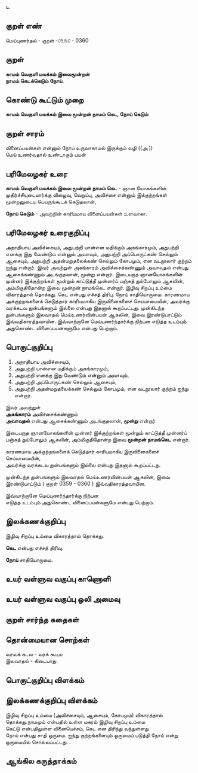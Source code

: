 உ

## குறள் எண் 

மெய்யுணர்தல் - குறள் -௦௩௬௦ - 0360  

## குறள் 

**காமம் வெகுளி மயக்கம் இவைமூன்றன்  
நாமம் கெடக்கெடும் நோய்.**

## கொண்டு கூட்டும் முறை

**காமம் வெகுளி மயக்கம் இவை மூன்றன் நாமம் கெட, நோய் கெடும்**

## குறள் சாரம் 

வினைப்பயன்கள் என்னும் நோய் உருவாகாமல் இருக்கும் வழி   ((அ ))  
மெய் உணர்வதால் உண்டாகும் பயன்  

## பரிமேலழகர் உரை

**காமம் வெகுளி மயக்கம் இவை மூன்றன் நாமம் கெட** - ஞான யோகங்களின் முதிர்ச்சியுடையார்க்கு விழைவு, வெறுப்பு, அவிச்சை என்னும் இக்குற்றங்கள் மூன்றனுடைய பெயருங்கூடக் கெடுதலான்,  

**நோய் கெடும்** - அவற்றின் காரியமாய வினைப்பயன்கள் உளவாகா.  


## பரிமேலழகர் உரைகுறிப்பு   

அநாதியாய அவிச்சையும், அதுபற்றி யான்என மதிக்கும் அகங்காரமும், அதுபற்றி எனக்கு இது வேண்டும் என்னும் அவாவும், அதுபற்றி அப்பொருட்கண் செல்லும் ஆசையும், அதுபற்றி அதன்மறுதலைக்கண் செல்லும் கோபமும், என வடநூலார் குற்றம் ஐந்து என்றார். இவர் அவற்றுள் அகங்காரம் அவிச்சைக்கண்ணும் அவாவுதல் என்பது ஆசைக்கண்ணும் அடங்குதலான், மூன்று என்றார். இடையறாத ஞானயோகங்களின் முன்னர் இக்குற்றங்கள் மூன்றும் காட்டுத்தீ முன்னர்ப் பஞ்சுத் துய்போலும் ஆகலின், அம்மிகுதிதோன்ற இவை மூன்றன் நாமங்கெட என்றார். இழிவு சிறப்பு உம்மை விகாரத்தால் தொக்கது. கெட என்பது எச்சத் திரிபு. நோய் சாதியொருமை. காரணமாய அக்குற்றங்களைக் கெடுத்தார் காரியமாகிய இருவினைகளைச் செய்யாமையின், அவர்க்கு வரக்கடவ துன்பங்களும் இல்லை என்பது இதனால் கூறப்பட்டது. முன்கிடந்த துன்பங்களும் இலவாதல் மெய்உணர்வின்பயன் ஆகலின், இவை இரண்டுபாட்டும் இவ்வதிகாரத்தவாயின. இவ்வாற்றானே மெய்யுணர்ந்தார்க்கு நிற்பன எடுத்த உடம்பும் அதுகொண்ட வினைப்பயன்களுமே என்பது பெற்றாம்.  

## பொருட்குறிப்பு 

1. அநாதியாய அவிச்சையும்,  
2. அதுபற்றி யான்என மதிக்கும் அகங்காரமும்,  
3. அதுபற்றி எனக்கு இது வேண்டும் என்னும் அவாவும்,  
4. அதுபற்றி அப்பொருட்கண் செல்லும் ஆசையும்,  
5. அதுபற்றி அதன்மறுதலைக்கண் செல்லும் கோபமும், என வடநூலார் குற்றம் ஐந்து என்றார். 

இவர் அவற்றுள்   
**அகங்காரம்** அவிச்சைக்கண்ணும்   
**அவாவுதல்** என்பது ஆசைக்கண்ணும் அடங்குதலான், **மூன்று** என்றார்.  

இடையறாத ஞானயோகங்களின் முன்னர் இக்குற்றங்கள் மூன்றும் காட்டுத்தீ முன்னர்ப் பஞ்சுத் துய்போலும் ஆகலின், அம்மிகுதிதோன்ற இவை **மூன்றன் நாமங்கெட** என்றார்.  
  
காரணமாய அக்குற்றங்களைக் கெடுத்தார் காரியமாகிய இருவினைகளைச் செய்யாமையின்,  
அவர்க்கு வரக்கடவ துன்பங்களும் இல்லை என்பது இதனால் கூறப்பட்டது.    

முன்கிடந்த துன்பங்களும் இலவாதல் மெய்உணர்வின்பயன் ஆகலின், இவை இரண்டுபாட்டும் ( குறள் 0359 - 0360 ) இவ்வதிகாரத்தவாயின.  

இவ்வாற்றானே மெய்யுணர்ந்தார்க்கு நிற்பன  
எடுத்த உடம்பும் அதுகொண்ட வினைப்பயன்களுமே என்பது பெற்றாம்.    

## இலக்கணக்குறிப்பு  

இழிவு சிறப்பு உம்மை விகாரத்தால் தொக்கது.   

**கெட** என்பது எச்சத் திரிவு.   

**நோய்** சாதியொருமை.  

## உயர் வள்ளுவ வகுப்பு காணொளி


## உயர் வள்ளுவ வகுப்பு ஒலி அமைவு 

 
## குறள் சார்ந்த கதைகள் 


## தொன்மையான சொற்கள்

வரவக் கடவ  - வரக் கூடிய  
இலவாதல்    - கிடையாது  

## பொருட்குறிப்பு விளக்கம்


## இலக்கணக்குறிப்பு விளக்கம்

இழிவு சிறப்பு உம்மை (அவிச்சையும், ஆசையும், கோபமும்) விகாரத்தால் தொக்கது.நாமமும் என்பதில் உள்ள மகரம் இழிவு சிறப்பு உம்மை   
கெட்டு என்பதிலுள்ள வினையெச்சம், கெட என திரிந்து வந்துள்ளது    
நோய் என்பது சாதி ஒருமை. ஐந்து குற்றங்களையும் ஒருமைப் படுத்தி நோய் என்று ஒருமையில் சொல்லப்பட்டது. .  

## ஆங்கில கருத்தாக்கம் 


